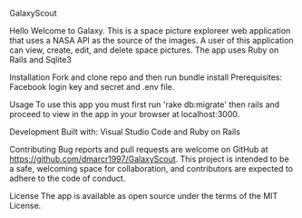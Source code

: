 GalaxyScout

Hello Welcome to Galaxy. This is a space picture exploreer web application that uses a NASA API as the source of the images. A user of this application can view, create, edit, and delete space pictures. The app uses Ruby on Rails and Sqlite3 

Installation
Fork and clone repo and then run bundle install
Prerequisites: Facebook login key and secret and .env file.  

Usage
To use this app you must first run 'rake db:migrate' then rails and proceed to view in the app in your browser at localhost:3000.

Development
Built with: Visual Studio Code and Ruby on Rails

Contributing
Bug reports and pull requests are welcome on GitHub at https://github.com/dmarcr1997/GalaxyScout. This project is intended to be a safe, welcoming space for collaboration, and contributors are expected to adhere to the code of conduct.

License
The app is available as open source under the terms of the MIT License.
